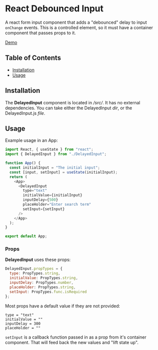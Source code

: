 # React Debounced Input

A react form input component that adds a "debounced" delay to input `onChange` events. This is a controlled element, so it must have a container component that passes props to it. 

[Demo](https://freemagee.github.io/react-debounced-input/)

## Table of Contents

- [Installation](#installation)
- [Usage](#usage)

## Installation

The **DelayedInput** component is located in */src/*. It has no external dependencies. You can take either the DelayedInput *dir*, or the DelayedInput.js *file*.

## Usage

Example usage in an App:

```javascript
import React, { useState } from "react";
import { DelayedInput } from "./DelayedInput";

function App() {
  const initialInput = "The initial input";
  const [input, setInput] = useState(initialInput);
  return (
    <App>
      <DelayedInput
        type="text"
        initialValue={initialInput}
        inputDelay={500}
        placeHolder="Enter search term"
        setInput={setInput}
      />
    </App>
  );
}

export default App;
```

### Props

**DelayedInput** uses these props:

```javascript
DelayedInput.propTypes = {
  type: PropTypes.string,
  initialValue: PropTypes.string,
  inputDelay: PropTypes.number,
  placeHolder: PropTypes.string,
  setInput: PropTypes.func.isRequired
};
```

Most props have a default value if they are not provided:

```
type = "text"
initialValue = ""
inputDelay = 300
placeHolder = ""
```

`setInput` is a callback function passed in as a prop from it's container component. That will feed back the new values and "lift state up".